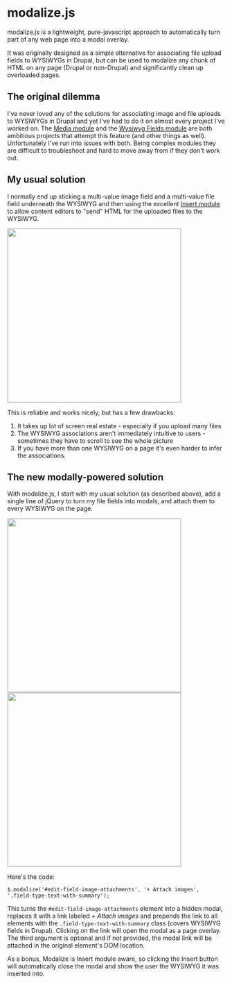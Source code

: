 modalize.js
========

modalize.js is a lightweight, pure-javascript approach to automatically turn part of any web page into a modal overlay.  

It was originally designed as a simple alternative for associating file upload fields to WYSIWYGs in Drupal, but can be used to modalize any chunk of HTML on any page (Drupal or non-Drupal) and significantly clean up overloaded pages. 

## The original dilemma
I've never loved any of the solutions for associating image and file uploads to WYSIWYGs in Drupal and yet I've had to do it on almost every project I've worked on.  The [Media module](http://drupal.org/project/media) and the [Wysiwyg Fields module](http://drupal.org/project/wysiwyg_fields) are both ambitious projects that attempt this feature (and other things as well).  Unfortunately I've run into issues with both.  Being complex modules they are difficult to troubleshoot and hard to move away from if they don't work out.

## My usual solution
I normally end up sticking a multi-value image field and a multi-value file field underneath the WYSIWYG and then using the excellent [Insert module](http://drupal.org/project/insert) to allow content editors to "send" HTML for the uploaded files to the WYSIWYG.  

<img src="https://dl.dropbox.com/u/862951/md/no-modal.png" style="border:1px solid #ccc;width:400px"/>

This is reliable and works nicely, but has a few drawbacks:

1. It takes up lot of screen real estate - especially if you upload many files
2. The WYSIWYG associations aren't immediately intuitive to users - sometimes they have to scroll to see the whole picture
3. If you have more than one WYSIWYG on a page it's even harder to infer the associations.

## The new modally-powered solution
With modalize.js, I start with my usual solution (as described above), add a single line of jQuery to turn my file fields into modals, and attach them to every WYSIWYG on the page. 

<img src="https://dl.dropbox.com/u/862951/md/modal-links.png" style="border:1px solid #ccc;width:400px"/>

<img src="https://dl.dropbox.com/u/862951/md/opened-modal.png" style="border:1px solid #ccc;width:400px"/>


Here's the code:

    $.modalize('#edit-field-image-attachments', '+ Attach images', '.field-type-text-with-summary');
     
       
       
This turns the `#edit-field-image-attachments` element into a hidden modal, replaces it with a link labeled *+ Attach images* and prepends the link to all elements with the `.field-type-text-with-summary` class (covers WYSIWYG fields in Drupal).  Clicking on the link will open the modal as a page overlay.  The third argument is optional and if not provided, the modal link will be attached in the original element's DOM location. 

As a bonus, Modalize is Insert module aware, so clicking the Insert button will automatically close the modal and show the user the WYSIWYG it was inserted into.
